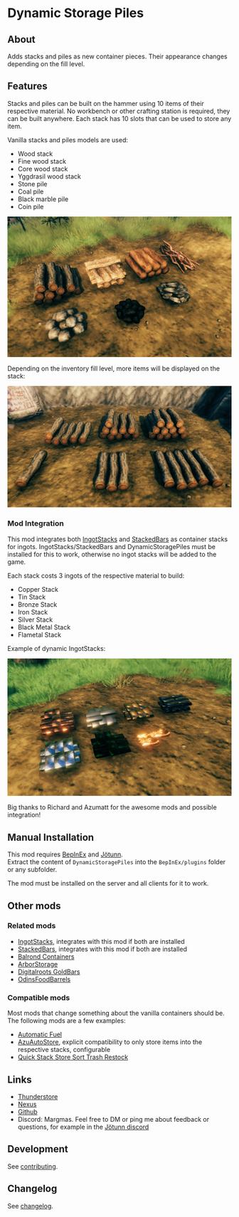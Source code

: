 # Dynamic Storage Piles

## About

Adds stacks and piles as new container pieces. Their appearance changes depending on the fill level.


## Features

Stacks and piles can be built on the hammer using 10 items of their respective material.
No workbench or other crafting station is required, they can be built anywhere.
Each stack has 10 slots that can be used to store any item.

Vanilla stacks and piles models are used:
- Wood stack
- Fine wood stack
- Core wood stack
- Yggdrasil wood stack
- Stone pile
- Coal pile
- Black marble pile
- Coin pile

![StackOverview](https://raw.githubusercontent.com/MSchmoecker/Dynamic-Storage-Piles/master/Docs/StackOverview.png)

Depending on the inventory fill level, more items will be displayed on the stack:

![StackOverview](https://raw.githubusercontent.com/MSchmoecker/Dynamic-Storage-Piles/master/Docs/StateShowcase.png)

### Mod Integration

This mod integrates both [IngotStacks](https://valheim.thunderstore.io/package/MySoloTeam/IngotStacks/) and [StackedBars](https://valheim.thunderstore.io/package/Azumatt/StackedBars/) as container stacks for ingots.
IngotStacks/StackedBars and DynamicStoragePiles must be installed for this to work, otherwise no ingot stacks will be added to the game.

Each stack costs 3 ingots of the respective material to build:
- Copper Stack
- Tin Stack
- Bronze Stack
- Iron Stack
- Silver Stack
- Black Metal Stack
- Flametal Stack

Example of dynamic IngotStacks:

![IngotStacksShowcase](https://raw.githubusercontent.com/MSchmoecker/Dynamic-Storage-Piles/master/Docs/IngotStacksIntegrationShowcase.png)

Big thanks to Richard and Azumatt for the awesome mods and possible integration!


## Manual Installation

This mod requires [BepInEx](https://valheim.thunderstore.io/package/denikson/BepInExPack_Valheim/) and [Jötunn](https://valheim.thunderstore.io/package/ValheimModding/Jotunn/).\
Extract the content of `DynamicStoragePiles` into the `BepInEx/plugins` folder or any subfolder.

The mod must be installed on the server and all clients for it to work.

## Other mods

### Related mods

- [IngotStacks](https://valheim.thunderstore.io/package/MySoloTeam/IngotStacks/), integrates with this mod if both are installed
- [StackedBars](https://valheim.thunderstore.io/package/Azumatt/StackedBars/), integrates with this mod if both are installed
- [Balrond Containers](https://valheim.thunderstore.io/package/Balrond/balrond_containers/)
- [ArborStorage](https://valheim.thunderstore.io/package/coemt/ArborStorage/)
- [Digitalroots GoldBars](https://valheim.thunderstore.io/package/Digitalroot/Digitalroots_GoldBars/)
- [OdinsFoodBarrels](https://valheim.thunderstore.io/package/OdinPlus/OdinsFoodBarrels/)


### Compatible mods

Most mods that change something about the vanilla containers should be.
The following mods are a few examples:
- [Automatic Fuel](https://valheim.thunderstore.io/package/TastyChickenLegs/AutomaticFuel/)
- [AzuAutoStore](https://valheim.thunderstore.io/package/Azumatt/AzuAutoStore/), explicit compatibility to only store items into the respective stacks, configurable
- [Quick Stack Store Sort Trash Restock](https://valheim.thunderstore.io/package/Goldenrevolver/Quick_Stack_Store_Sort_Trash_Restock/)


## Links

- [Thunderstore](https://valheim.thunderstore.io/package/MSchmoecker/DynamicStoragePiles/)
- [Nexus](https://www.nexusmods.com/valheim/mods/2527)
- [Github](https://github.com/MSchmoecker/Dynamic-Storage-Piles)
- Discord: Margmas. Feel free to DM or ping me about feedback or questions, for example in the [Jötunn discord](https://discord.gg/DdUt6g7gyA)


## Development

See [contributing](https://github.com/MSchmoecker/Dynamic-Storage-Piles/blob/master/CONTRIBUTING.md).


## Changelog
See [changelog](https://github.com/MSchmoecker/Dynamic-Storage-Piles/blob/master/CHANGELOG.md).
